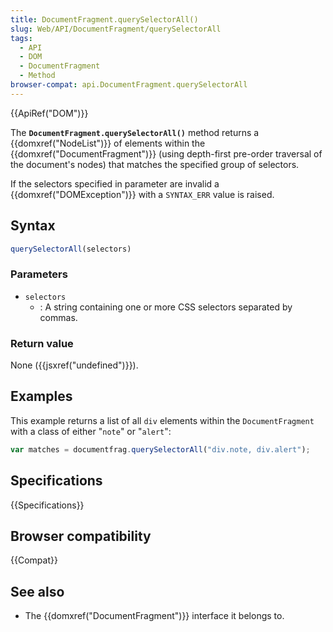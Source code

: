 ```yaml
---
title: DocumentFragment.querySelectorAll()
slug: Web/API/DocumentFragment/querySelectorAll
tags:
  - API
  - DOM
  - DocumentFragment
  - Method
browser-compat: api.DocumentFragment.querySelectorAll
---
```

{{ApiRef("DOM")}}

The **`DocumentFragment.querySelectorAll()`** method returns a
{{domxref("NodeList")}} of elements within the {{domxref("DocumentFragment")}} (using
depth-first pre-order traversal of the document's nodes) that matches the specified
group of selectors.

If the selectors specified in parameter are invalid a {{domxref("DOMException")}} with
a `SYNTAX_ERR` value is raised.

## Syntax

```js
querySelectorAll(selectors)
```

### Parameters

- `selectors`
  - : A string containing one or more CSS selectors separated by
    commas.

### Return value

None ({{jsxref("undefined")}}).

## Examples

This example returns a list of all `div` elements within the
`DocumentFragment` with a class of either "`note`" or
"`alert`":

```js
var matches = documentfrag.querySelectorAll("div.note, div.alert");
```

## Specifications

{{Specifications}}

## Browser compatibility

{{Compat}}

## See also

- The {{domxref("DocumentFragment")}} interface it belongs to.
